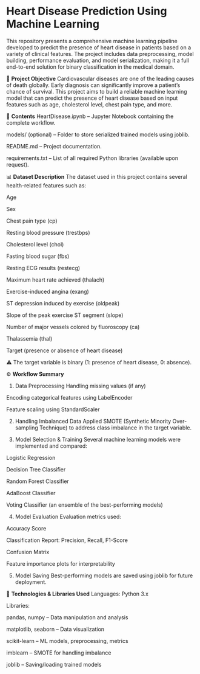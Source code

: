 # Heart Disease Prediction Using Machine Learning

This repository presents a comprehensive machine learning pipeline developed to predict the presence of heart disease in patients based on a variety of clinical features. The project includes data preprocessing, model building, performance evaluation, and model serialization, making it a full end-to-end solution for binary classification in the medical domain.

🧠 **Project Objective**
Cardiovascular diseases are one of the leading causes of death globally. Early diagnosis can significantly improve a patient’s chance of survival. This project aims to build a reliable machine learning model that can predict the presence of heart disease based on input features such as age, cholesterol level, chest pain type, and more.

📂 **Contents**
HeartDisease.ipynb – Jupyter Notebook containing the complete workflow.

models/ (optional) – Folder to store serialized trained models using joblib.

README.md – Project documentation.

requirements.txt – List of all required Python libraries (available upon request).

📊 **Dataset Description**
The dataset used in this project contains several health-related features such as:

Age

Sex

Chest pain type (cp)

Resting blood pressure (trestbps)

Cholesterol level (chol)

Fasting blood sugar (fbs)

Resting ECG results (restecg)

Maximum heart rate achieved (thalach)

Exercise-induced angina (exang)

ST depression induced by exercise (oldpeak)

Slope of the peak exercise ST segment (slope)

Number of major vessels colored by fluoroscopy (ca)

Thalassemia (thal)

Target (presence or absence of heart disease)

⚠️ The target variable is binary (1: presence of heart disease, 0: absence).

⚙️ **Workflow Summary**
1. Data Preprocessing
Handling missing values (if any)

Encoding categorical features using LabelEncoder

Feature scaling using StandardScaler

2. Handling Imbalanced Data
Applied SMOTE (Synthetic Minority Over-sampling Technique) to address class imbalance in the target variable.

3. Model Selection & Training
Several machine learning models were implemented and compared:

Logistic Regression

Decision Tree Classifier

Random Forest Classifier

AdaBoost Classifier

Voting Classifier (an ensemble of the best-performing models)

4. Model Evaluation
Evaluation metrics used:

Accuracy Score

Classification Report: Precision, Recall, F1-Score

Confusion Matrix

Feature importance plots for interpretability

5. Model Saving
Best-performing models are saved using joblib for future deployment.

📌 **Technologies & Libraries Used**
Languages: Python 3.x

Libraries:

pandas, numpy – Data manipulation and analysis

matplotlib, seaborn – Data visualization

scikit-learn – ML models, preprocessing, metrics

imblearn – SMOTE for handling imbalance

joblib – Saving/loading trained models

